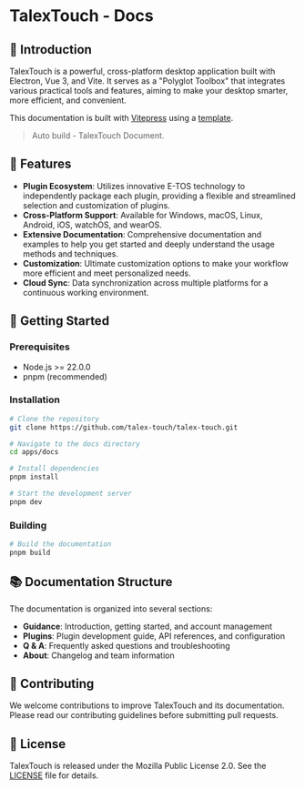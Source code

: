 # TalexTouch - Docs

## 💬 Introduction

TalexTouch is a powerful, cross-platform desktop application built with Electron, Vue 3, and Vite. It serves as a "Polyglot Toolbox" that integrates various practical tools and features, aiming to make your desktop smarter, more efficient, and convenient.

This documentation is built with [Vitepress](https://vitepress.vuejs.org) using a [template](https://github.com/Tyh2001/vitepress-template).

> Auto build - TalexTouch Document.

## 🌟 Features

- **Plugin Ecosystem**: Utilizes innovative E-TOS technology to independently package each plugin, providing a flexible and streamlined selection and customization of plugins.
- **Cross-Platform Support**: Available for Windows, macOS, Linux, Android, iOS, watchOS, and wearOS.
- **Extensive Documentation**: Comprehensive documentation and examples to help you get started and deeply understand the usage methods and techniques.
- **Customization**: Ultimate customization options to make your workflow more efficient and meet personalized needs.
- **Cloud Sync**: Data synchronization across multiple platforms for a continuous working environment.

## 🚀 Getting Started

### Prerequisites

- Node.js >= 22.0.0
- pnpm (recommended)

### Installation

```bash
# Clone the repository
git clone https://github.com/talex-touch/talex-touch.git

# Navigate to the docs directory
cd apps/docs

# Install dependencies
pnpm install

# Start the development server
pnpm dev
```

### Building

```bash
# Build the documentation
pnpm build
```

## 📚 Documentation Structure

The documentation is organized into several sections:

- **Guidance**: Introduction, getting started, and account management
- **Plugins**: Plugin development guide, API references, and configuration
- **Q & A**: Frequently asked questions and troubleshooting
- **About**: Changelog and team information

## 🤝 Contributing

We welcome contributions to improve TalexTouch and its documentation. Please read our contributing guidelines before submitting pull requests.

## 📄 License

TalexTouch is released under the Mozilla Public License 2.0. See the [LICENSE](https://github.com/talex-touch/talex-touch/blob/master/LICENSE) file for details.
